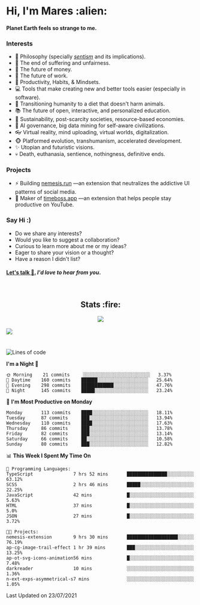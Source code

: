 <h1>Hi, I'm Mares :alien:</h1>

#### Planet Earth feels so strange to me.

### **Interests**

- 🌊 Philosophy (specially [_sentism_][sentismmedium] and its implications).
- 🎯 The end of suffering and unfairness.
- 💸 The future of money.
- 💼 The future of work.
- 🧠 Productivity, Habits, & Mindsets.
- 💻 Tools that make creating new and better tools easier (especially in software).
- 🥗 Transitioning humanity to a diet that doesn't harm animals.
- 📚 The future of open, interactive, and personalized education.
- 🌱 Sustainability, post-scarcity societies, resource-based economies.
- 🤖 AI governance, big data mining for self-aware civilizations.
- 👓 Virtual reality, mind uploading, virtual worlds, digitalization.
- 🐵 Platformed evolution, transhumanism, accelerated development.
- ✨ Utopian and futuristic visions.
- 💀 Death, euthanasia, sentience, nothingness, definitive ends.


### **Projects**

- ⚡ Building [nemesis.run](https://nemesis.run) —an extension that neutralizes the addictive UI patterns of social media.
- 💎 Maker of [timeboss.app](https://timeboss.app) —an extension that helps people stay productive on YouTube.


### **Say Hi :)**

- Do we share any interests?
- Would you like to suggest a collaboration?
- Curious to learn more about me or my ideas?
- Eager to share your vision or a thought?
- Have a reason I didn't list?

#### [Let's talk :wave:.](mailto:mareszhar@gmail.com) _I'd love to hear from you_.

[sentismmedium]: https://medium.com/@mareszhar/born-a-prisoner-a-reflection-about-life-its-struggles-and-a-plan-to-escape-d8566ce9b026

<br>

<h2 align="center">Stats :fire:</h2>

<div align="center">
  <img src="https://github-readme-streak-stats.herokuapp.com?user=mareszhar&theme=black-ice&hide_border=true&stroke=FFFFFF15&ring=DF8FFE&fire=DF8FFE&currStreakLabel=DF8FFE&background=1A232A&currStreakNum=86FFAB">
</div>

<!-- Add or remove this: &dates=B1AAB3FF at the end of the streak stats URL if they get bugged and aren't updating -->

<br>

<img src="https://activity-graph.herokuapp.com/graph?username=mareszhar&theme=nord&bg_color=00000000&color=979797&line=DF8FFE&point=00000000&area=true&hide_border=true">

<br>

<h1></h1>

<!--START_SECTION:waka-->
![Lines of code](https://img.shields.io/badge/From%20Hello%20World%20I%27ve%20Written-102578%20lines%20of%20code-blue)

**I'm a Night 🦉** 

```text
🌞 Morning    21 commits     ░░░░░░░░░░░░░░░░░░░░░░░░░   3.37% 
🌆 Daytime    160 commits    ██████░░░░░░░░░░░░░░░░░░░   25.64% 
🌃 Evening    298 commits    ████████████░░░░░░░░░░░░░   47.76% 
🌙 Night      145 commits    █████░░░░░░░░░░░░░░░░░░░░   23.24%

```
📅 **I'm Most Productive on Monday** 

```text
Monday       113 commits    ████░░░░░░░░░░░░░░░░░░░░░   18.11% 
Tuesday      87 commits     ███░░░░░░░░░░░░░░░░░░░░░░   13.94% 
Wednesday    110 commits    ████░░░░░░░░░░░░░░░░░░░░░   17.63% 
Thursday     86 commits     ███░░░░░░░░░░░░░░░░░░░░░░   13.78% 
Friday       82 commits     ███░░░░░░░░░░░░░░░░░░░░░░   13.14% 
Saturday     66 commits     ██░░░░░░░░░░░░░░░░░░░░░░░   10.58% 
Sunday       80 commits     ███░░░░░░░░░░░░░░░░░░░░░░   12.82%

```


📊 **This Week I Spent My Time On** 

```text
💬 Programming Languages: 
TypeScript               7 hrs 52 mins       ███████████████░░░░░░░░░░   63.12% 
SCSS                     2 hrs 46 mins       █████░░░░░░░░░░░░░░░░░░░░   22.25% 
JavaScript               42 mins             █░░░░░░░░░░░░░░░░░░░░░░░░   5.63% 
HTML                     37 mins             █░░░░░░░░░░░░░░░░░░░░░░░░   5.0% 
JSON                     27 mins             █░░░░░░░░░░░░░░░░░░░░░░░░   3.72%

🐱‍💻 Projects: 
nemesis-extension        9 hrs 30 mins       ███████████████████░░░░░░   76.19% 
ap-cg-image-trail-effect 1 hr 39 mins        ███░░░░░░░░░░░░░░░░░░░░░░   13.25% 
ap-ot-svg-icons-animation56 mins             █░░░░░░░░░░░░░░░░░░░░░░░░   7.48% 
darkreader               10 mins             ░░░░░░░░░░░░░░░░░░░░░░░░░   1.36% 
n-ext-exps-asymmetrical-s7 mins              ░░░░░░░░░░░░░░░░░░░░░░░░░   1.05%

```


 Last Updated on 23/07/2021
<!--END_SECTION:waka-->

